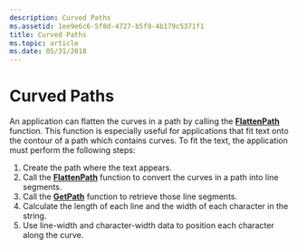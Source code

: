 ```yaml
---
description: Curved Paths
ms.assetid: 1ee9e6c6-5f8d-4727-b5f9-4b179c5371f1
title: Curved Paths
ms.topic: article
ms.date: 05/31/2018
---
```


# Curved Paths

An application can flatten the curves in a path by calling the [**FlattenPath**](/windows/desktop/api/Wingdi/nf-wingdi-flattenpath) function. This function is especially useful for applications that fit text onto the contour of a path which contains curves. To fit the text, the application must perform the following steps:

1.  Create the path where the text appears.
2.  Call the [**FlattenPath**](/windows/desktop/api/Wingdi/nf-wingdi-flattenpath) function to convert the curves in a path into line segments.
3.  Call the [**GetPath**](/windows/desktop/api/Wingdi/nf-wingdi-getpath) function to retrieve those line segments.
4.  Calculate the length of each line and the width of each character in the string.
5.  Use line-width and character-width data to position each character along the curve.

 

 



